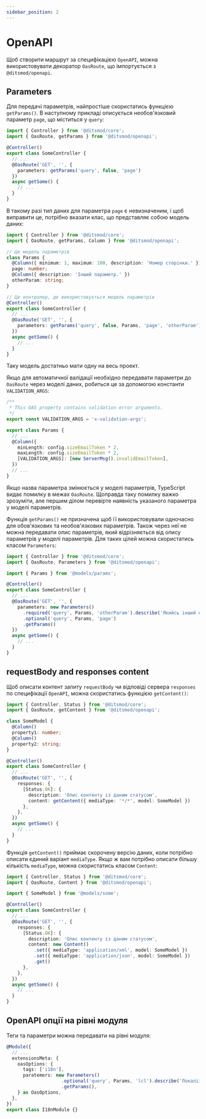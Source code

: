 ```yaml
---
sidebar_position: 2
---
```


# OpenAPI

Щоб створити маршрут за специфікацією `OpenAPI`, можна використовувати декоратор `OasRoute`, що імпортується з `@ditsmod/openapi`.

## Parameters

Для передачі параметрів, найпростіше скористатись функцією `getParams()`. В наступному прикладі описується необов'язковий параметр `page`, що міститься у `query`:

```ts
import { Controller } from '@ditsmod/core';
import { OasRoute, getParams } from '@ditsmod/openapi';

@Controller()
export class SomeController {
  // ...
  @OasRoute('GET', '', {
    parameters: getParams('query', false, 'page')
  })
  async getSome() {
    // ...
  }
}
```

В такому разі тип даних для параметра `page` є невизначеним, і щоб виправити це, потрібно вказати клас, що представляє собою модель даних:

```ts
import { Controller } from '@ditsmod/core';
import { OasRoute, getParams, Column } from '@ditsmod/openapi';

// Це модель параметрів
class Params {
  @Column({ minimum: 1, maximum: 100, description: 'Номер сторінки.' })
  page: number;
  @Column({ description: 'Інший параметр.' })
  otherParam: string;
}

// Це контролер, де використовується модель параметрів
@Controller()
export class SomeController {
  // ...
  @OasRoute('GET', '', {
    parameters: getParams('query', false, Params, 'page', 'otherParam')
  })
  async getSome() {
    // ...
  }
}
```

Таку модель достатньо мати одну на весь проект.

Якщо для автоматичної валідації необхідно передавати параметри до `OasRoute` через моделі даних, робиться це за допомогою константи `VALIDATION_ARGS`:

```ts
/**
 * This OAS property contains validation error arguments.
 */
export const VALIDATION_ARGS = 'x-validation-args';

export class Params {
  // ...
  @Column({
    minLength: config.sizeEmailToken * 2,
    maxLength: config.sizeEmailToken * 2,
    [VALIDATION_ARGS]: [new ServerMsg().invalidEmailToken],
  })
  // ...
}
```

Якщо назва параметра змінюється у моделі параметрів, TypeScript видає помилку в межах `OasRoute`. Щоправда таку помилку важко зрозуміти, але першим ділом перевірте наявність указаного параметра у моделі параметрів.

Функція `getParams()` не призначена щоб її використовували одночасно для обов'язкових та необов'язкових параметрів. Також через неї не можна передавати опис параметрів, який відрізняється від опису параметрів у моделі параметрів. Для таких цілей можна скористатись класом `Parameters`:

```ts
import { Controller } from '@ditsmod/core';
import { OasRoute, Parameters } from '@ditsmod/openapi';

import { Params } from '@models/params';

@Controller()
export class SomeController {
  // ...
  @OasRoute('GET', '', {
    parameters: new Parameters()
      .required('query', Params, 'otherParam').describe('Якийсь інший опис')
      .optional('query', Params, 'page')
      .getParams()
  })
  async getSome() {
    // ...
  }
}
```

## requestBody and responses content

Щоб описати контент запиту `requestBody` чи відповіді сервера `responses` по специфікації `OpenAPI`, можна скористатись функцією `getContent()`:

```ts
import { Controller, Status } from '@ditsmod/core';
import { OasRoute, getContent } from '@ditsmod/openapi';

class SomeModel {
  @Column()
  property1: number;
  @Column()
  property2: string;
}

@Controller()
export class SomeController {
  // ...
  @OasRoute('GET', '', {
    responses: {
      [Status.OK]: {
        description: 'Опис контенту із даним статусом',
        content: getContent({ mediaType: '*/*', model: SomeModel })
      },
    },
  })
  async getSome() {
    // ...
  }
}
```

Функція `getContent()` приймає скорочену версію даних, коли потрібно описати єдиний варіант `mediaType`. Якщо ж вам потрібно описати більшу кількість `mediaType`, можна скористатись класом `Content`:

```ts
import { Controller, Status } from '@ditsmod/core';
import { OasRoute, Content } from '@ditsmod/openapi';

import { SomeModel } from '@models/some';

@Controller()
export class SomeController {
  // ...
  @OasRoute('GET', '', {
    responses: {
      [Status.OK]: {
        description: 'Опис контенту із даним статусом',
        content: new Content()
          .set({ mediaType: 'application/xml', model: SomeModel })
          .set({ mediaType: 'application/json', model: SomeModel })
          .get()
      },
    },
  })
  async getSome() {
    // ...
  }
}
```

## OpenAPI опції на рівні модуля

Теги та параметри можна передавати на рівні модуля:

```ts
@Module({
  // ...
  extensionsMeta: {
    oasOptions: {
      tags: ['i18n'],
      paratemers: new Parameters()
                    .optional('query', Params, 'lcl').describe('Локалізація')
                    .getParams(),
    } as OasOptions,
  },
})
export class I18nModule {}
```
